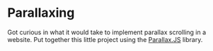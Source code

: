 Parallaxing
===========

Got curious in what it would take to implement parallax scrolling in a website. Put together this little project using the [Parallax.JS](http://pixelcog.com/parallax.js/) library.

